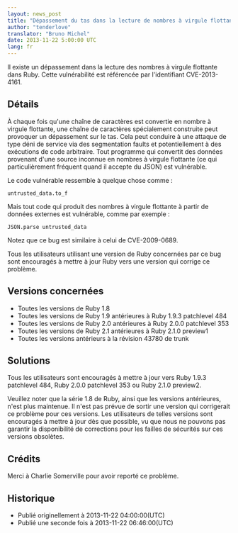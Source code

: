 ```yaml
---
layout: news_post
title: "Dépassement du tas dans la lecture de nombres à virgule flottante (CVE-2013-4164)"
author: "tenderlove"
translator: "Bruno Michel"
date: 2013-11-22 5:00:00 UTC
lang: fr
---
```


Il existe un dépassement dans la lecture des nombres à virgule flottante dans
Ruby. Cette vulnérabilité est référencée par l'identifiant CVE-2013-4161.

Détails
-------

À chaque fois qu'une chaîne de caractères est convertie en nombre à virgule
flottante, une chaîne de caractères spécialement construite peut provoquer un
dépassement sur le tas. Cela peut conduire à une attaque de type déni de
service via des segmentation faults et potentiellement à des exécutions de
code arbitraire. Tout programme qui convertit des données provenant d'une
source inconnue en nombres à virgule flottante (ce qui particulièrement
fréquent quand il accepte du JSON) est vulnérable.

Le code vulnérable ressemble à quelque chose comme :

    untrusted_data.to_f

Mais tout code qui produit des nombres à virgule flottante à partir de données
externes est vulnérable, comme par exemple :

    JSON.parse untrusted_data

Notez que ce bug est similaire à celui de CVE-2009-0689.

Tous les utilisateurs utilisant une version de Ruby concernées par ce bug sont
encouragés à mettre à jour Ruby vers une version qui corrige ce problème.

Versions concernées
-------------------

* Toutes les versions de Ruby 1.8
* Toutes les versions de Ruby 1.9 antérieures à Ruby 1.9.3 patchlevel 484
* Toutes les versions de Ruby 2.0 antérieures à Ruby 2.0.0 patchlevel 353
* Toutes les versions de Ruby 2.1 antérieures à Ruby 2.1.0 preview1
* Toutes les versions antérieurs à la révision 43780 de trunk

Solutions
---------

Tous les utilisateurs sont encouragés à mettre à jour vers Ruby 1.9.3
patchlevel 484, Ruby 2.0.0 patchlevel 353 ou Ruby 2.1.0 preview2.

Veuillez noter que la série 1.8 de Ruby, ainsi que les versions antérieures,
n'est plus maintenue. Il n'est pas prévue de sortir une version qui
corrigerait ce problème pour ces versions. Les utilisateurs de telles versions
sont encouragés à mettre à jour dès que possible, vu que nous ne pouvons pas
garantir la disponibilité de corrections pour les failles de sécurités sur ces
versions obsolètes.

Crédits
-------

Merci à Charlie Somerville pour avoir reporté ce problème.

Historique
----------

* Publié originellement à 2013-11-22 04:00:00(UTC)
* Publié une seconde fois à 2013-11-22 06:46:00(UTC)
